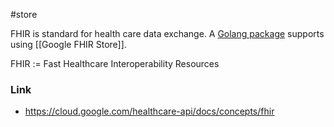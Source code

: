 #store

FHIR is standard for health care data exchange. A [Golang package](https://pkg.go.dev/google.golang.org/api/healthcare/v1#pkg-overview) supports using [[Google FHIR Store]].

FHIR := Fast Healthcare Interoperability Resources

### Link
- https://cloud.google.com/healthcare-api/docs/concepts/fhir